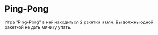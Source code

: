 # Ping-Pong
Игра "Ping-Pong" в ней находиться 2 ракетки и мяч. Вы должны одной ракеткой не дать мячику упать.
